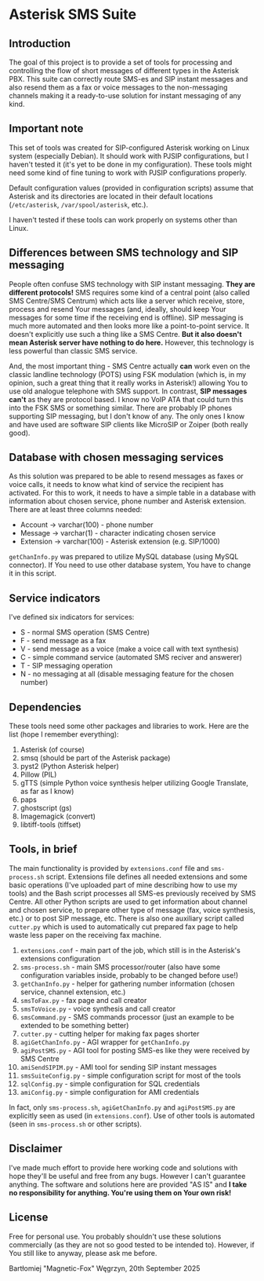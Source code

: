 # Asterisk SMS Suite

## Introduction

The goal of this project is to provide a set of tools for processing and controlling the flow of short messages of different types in the Asterisk PBX.
This suite can correctly route SMS-es and SIP instant messages and also resend them as a fax or voice messages to the non-messaging channels making it a ready-to-use solution for instant messaging of any kind.

## Important note

This set of tools was created for SIP-configured Asterisk working on Linux system (especially Debian).
It should work with PJSIP configurations, but I haven't tested it (it's yet to be done in my configuration).
These tools might need some kind of fine tuning to work with PJSIP configurations properly.

Default configuration values (provided in configuration scripts) assume that Asterisk and its directories are located in their default locations (`/etc/asterisk`, `/var/spool/asterisk`, etc.).

I haven't tested if these tools can work properly on systems other than Linux.

## Differences between SMS technology and SIP messaging

People often confuse SMS technology with SIP instant messaging. **They are different protocols!**
SMS requires some kind of a central point (also called SMS Centre/SMS Centrum) which acts like a server which receive, store, process and resend Your messages (and, ideally, should keep Your messages for some time if the receiving end is offline).
SIP messaging is much more automated and then looks more like a point-to-point service. It doesn't explicitly use such a thing like a SMS Centre. **But it also doesn't mean Asterisk server have nothing to do here.** However, this technology is less powerful than classic SMS service.

And, the most important thing - SMS Centre actually **can** work even on the classic landline technology (POTS) using FSK modulation (which is, in my opinion, such a great thing that it really works in Asterisk!) allowing You to use old analogue telephone with SMS support.
In contrast, **SIP messages can't** as they are protocol based. I know no VoIP ATA that could turn this into the FSK SMS or something similar. There are probably IP phones supporting SIP messaging, but I don't know of any. The only ones I know and have used are software SIP clients like MicroSIP or Zoiper (both really good).

## Database with chosen messaging services

As this solution was prepared to be able to resend messages as faxes or voice calls, it needs to know what kind of service the recipient has activated.
For this to work, it needs to have a simple table in a database with information about chosen service, phone number and Asterisk extension.
There are at least three columns needed:

* Account -> varchar(100) - phone number
* Message -> varchar(1) - character indicating chosen service
* Extension -> varchar(100) - Asterisk extension (e.g. SIP/1000)

`getChanInfo.py` was prepared to utilize MySQL database (using MySQL connector). If You need to use other database system, You have to change it in this script.

## Service indicators

I've defined six indicators for services:

* S - normal SMS operation (SMS Centre)
* F - send message as a fax
* V - send message as a voice (make a voice call with text synthesis)
* C - simple command service (automated SMS reciver and answerer)
* T - SIP messaging operation
* N - no messaging at all (disable messaging feature for the chosen number)

## Dependencies

These tools need some other packages and libraries to work.
Here are the list (hope I remember everything):

1. Asterisk (of course)
2. smsq (should be part of the Asterisk package)
3. pyst2 (Python Asterisk helper)
4. Pillow (PIL)
5. gTTS (simple Python voice synthesis helper utilizing Google Translate, as far as I know)
6. paps
7. ghostscript (gs)
8. Imagemagick (convert)
9. libtiff-tools (tiffset)

## Tools, in brief

The main functionality is provided by `extensions.conf` file and `sms-process.sh` script.
Extensions file defines all needed extensions and some basic operations (I've uploaded part of mine describing how to use my tools) and the Bash script processes all SMS-es previously received by SMS Centre.
All other Python scripts are used to get information about channel and chosen service, to prepare other type of message (fax, voice synthesis, etc.) or to post SIP message, etc.
There is also one auxiliary script called `cutter.py` which is used to automatically cut prepared fax page to help waste less paper on the receiving fax machine.

1. `extensions.conf` - main part of the job, which still is in the Asterisk's extensions configuration
2. `sms-process.sh` - main SMS processor/router (also have some configuration variables inside, probably to be changed before use!)
3. `getChanInfo.py` - helper for gathering number information (chosen service, channel extension, etc.)
4. `smsToFax.py` - fax page and call creator
5. `smsToVoice.py` - voice synthesis and call creator
6. `smsCommand.py` - SMS commands processor (just an example to be extended to be something better)
7. `cutter.py` - cutting helper for making fax pages shorter
8. `agiGetChanInfo.py` - AGI wrapper for `getChanInfo.py`
9. `agiPostSMS.py` - AGI tool for posting SMS-es like they were received by SMS Centre
10. `amiSendSIPIM.py` - AMI tool for sending SIP instant messages
11. `smsSuiteConfig.py` - simple configuration script for most of the tools
12. `sqlConfig.py` - simple configuration for SQL credentials
13. `amiConfig.py` - simple configuration for AMI credentials

In fact, only `sms-process.sh`, `agiGetChanInfo.py` and `agiPostSMS.py` are explicitly seen as used (in `extensions.conf`).
Use of other tools is automated (seen in `sms-process.sh` or other scripts).

## Disclaimer

I've made much effort to provide here working code and solutions with hope they'll be useful and free from any bugs.
However I can't guarantee anything. The software and solutions here are provided "AS IS" and **I take no responsibility for anything. You're using them on Your own risk!**

## License

Free for personal use. You probably shouldn't use these solutions commercially (as they are not so good tested to be intended to).
However, if You still like to anyway, please ask me before.

Bartłomiej "Magnetic-Fox" Węgrzyn,
20th September 2025